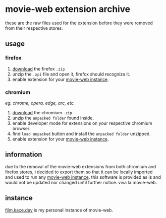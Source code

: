 # movie-web extension archive
these are the raw files used for the extension before they were removed from their respective stores.

## usage
### firefox 
1. [download](https://github.com/userkace/film-ext/releases/tag/1.1.4) the firefox `.zip`
2. unzip the `.xpi` file and open it, firefox should recognize it.
3. enable extension for your [movie-web instance](https://film.kace.dev).

### chromium
*eg. _chrome, opera, edge, arc, etc._*
1. [download](https://github.com/userkace/film-ext/releases/tag/1.1.4) the chromium `.zip`
2. unzip the `unpacked folder` found inside.
3. enable developer mode for extensions on your respective chromium browser.
4. find `load unpacked` button and install the `unpacked folder` unzipped.
5. enable extension for your [movie-web instance](https://film.kace.dev).

## information
due to the removal of the movie-web extensions from both chromium and firefox stores, i decided to export them so that it can be locally imported and used to run any [movie-web instance](https://film.kace.dev). this software is provided as is and would not be updated nor changed until further notice. viva la movie-web.

## instance
[film.kace.dev](https://film.kace.dev) is my personal instance of movie-web.
